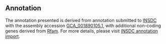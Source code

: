 

Annotation
----------

The annotation presented is derived from annotation submitted to
[INSDC](http://www.insdc.org) with the assembly accession
[GCA\_001890105.1](http://www.ebi.ac.uk/ena/data/view/GCA_001890105.1),
with additional non-coding genes derived from
[Rfam](http://rfam.xfam.org/). For more details, please visit [INSDC
annotation
import](http://ensemblgenomes.org/info/data/insdc_annotation).
